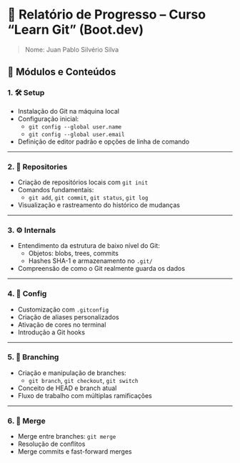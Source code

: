 # 📘 Relatório de Progresso – Curso “Learn Git” (Boot.dev)
> Nome: Juan Pablo Silvério Silva
## 🧩 Módulos e Conteúdos

### 1. 🛠️ Setup
- Instalação do Git na máquina local
- Configuração inicial:
  - `git config --global user.name`
  - `git config --global user.email`
- Definição de editor padrão e opções de linha de comando

---

### 2. 📁 Repositories
- Criação de repositórios locais com `git init`
- Comandos fundamentais:
  - `git add`, `git commit`, `git status`, `git log`
- Visualização e rastreamento do histórico de mudanças

---

### 3. ⚙️ Internals
- Entendimento da estrutura de baixo nível do Git:
  - Objetos: blobs, trees, commits
  - Hashes SHA-1 e armazenamento no `.git/`
- Compreensão de como o Git realmente guarda os dados

---

### 4. 🧾 Config
- Customização com `.gitconfig`
- Criação de aliases personalizados
- Ativação de cores no terminal
- Introdução a Git hooks

---

### 5. 🌿 Branching
- Criação e manipulação de branches:
  - `git branch`, `git checkout`, `git switch`
- Conceito de HEAD e branch atual
- Fluxo de trabalho com múltiplas ramificações

---

### 6. 🔀 Merge
- Merge entre branches: `git merge`
- Resolução de conflitos
- Merge commits e fast-forward merges




